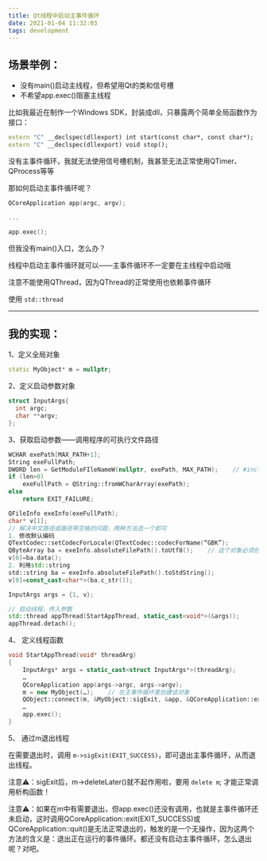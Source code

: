 ```yaml
---
title: Qt线程中启动主事件循环
date: 2021-01-04 11:32:03
tags: development
---
```


## 场景举例：

- 没有main()启动主线程，但希望用Qt的类和信号槽
- 不希望app.exec()阻塞主线程

比如我最近在制作一个Windows SDK，封装成dll，只暴露两个简单全局函数作为接口：

```C++
extern "C" __declspec(dllexport) int start(const char*, const char*);
extern "C" __declspec(dllexport) void stop();
```

没有主事件循环，我就无法使用信号槽机制，我甚至无法正常使用QTimer、QProcess等等

那如何启动主事件循环呢？

```C++
QCoreApplication app(argc, argv);

...

app.exec();
```


但我没有main()入口，怎么办？

线程中启动主事件循环就可以——主事件循环不一定要在主线程中启动哦

注意不能使用QThread，因为QThread的正常使用也依赖事件循环

使用 `std::thread`

---

## 我的实现：

1、定义全局对象

```C++
static MyObject* m = nullptr;
```

2、定义启动参数对象

```C++
struct InputArgs{
  int argc;
  char **argv;
};
```

3、获取启动参数——调用程序的可执行文件路径

```C++
WCHAR exePath[MAX_PATH+1];
String exeFullPath;
DWORD len = GetModuleFIleNameW(nullptr, exePath, MAX_PATH);    // #include <Windows.h>
if (len>0)
    exeFullPath = QString::fromWCharArray(exePath);
else
    return EXIT_FAILURE;

QFileInfo exeInfo(exeFullPath);
char* v[1];
// 解决中文路径或路径带空格的问题，两种方法选一个即可
1. 修改默认编码
QTextCodec::setCodecForLocale(QTextCodec::codecForName(“GBK”);
QByteArray ba = exeInfo.absoluteFilePath().toUtf8();    // 这个对象必须创建
v[0]=ba.data();
2. 利用std::string
std::string ba = exeInfo.absoluteFilePath().toStdString();
v[0]=const_cast<char*>(ba.c_str());

InputArgs args = {1, v};

// 启动线程，传入参数
std::thread appThread(StartAppThread, static_cast<void*>(&args));
appThread.detach();
```

4、 定义线程函数

```C++
void StartAppThread(void* threadArg)
{
    InputArgs* args = static_cast<struct InputArgs*>(threadArg);
    …
    QCoreApplication app(args->argc, args->argv);
    m = new MyObject(…);    // 在主事件循环里创建该对象
    QObject::connect(m, &MyObject::sigExit, &app, &QCoreApplication::exit, Qt::QueuedConnection);    // 这样通过在m中emit sigExit(int code);即可退出程序
    …
    app.exec();
}
```

5、 通过m退出线程

在需要退出时，调用 `m->sigExit(EXIT_SUCCESS)`，即可退出主事件循环，从而退出线程。

注意⚠️：sigExit后，m->deleteLater()就不起作用啦，要用 `delete m`; 才能正常调用析构函数！

注意⚠️：如果在m中有需要退出，但app.exec()还没有调用，也就是主事件循环还未启动，这时调用QCoreApplication::exit(EXIT_SUCCESS)或QCoreApplication::quit()是无法正常退出的，触发的是一个无操作，因为这两个方法的含义是：退出正在运行的事件循环。都还没有启动主事件循环，怎么退出呢？对吧。
